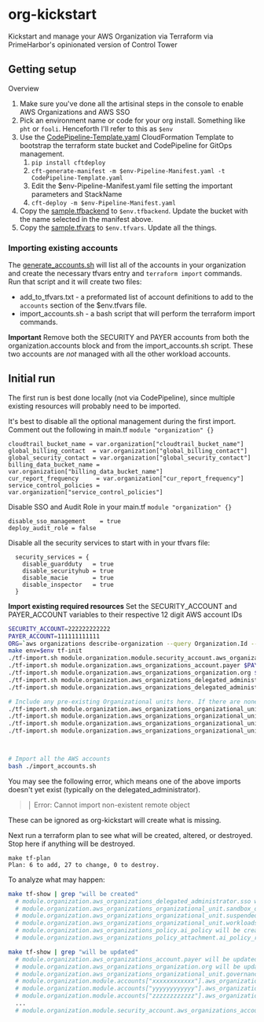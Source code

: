 # org-kickstart

Kickstart and manage your AWS Organization via Terraform via PrimeHarbor's opinionated version of Control Tower

## Getting setup

Overview
1. Make sure you've done all the artisinal steps in the console to enable AWS Organizations and AWS SSO
2. Pick an environment name or code for your org install. Something like `pht` or `fooli`. Henceforth I'll refer to this as `$env`
2. Use the [CodePipeline-Template.yaml](CodePipeline-Template.yaml) CloudFormation Template to bootstrap the terraform state bucket and CodePipeline for GitOps management.
	1. `pip install cftdeploy`
	2. `cft-generate-manifest -m $env-Pipeline-Manifest.yaml -t CodePipeline-Template.yaml`
	3. Edit the $env-Pipeline-Manifest.yaml file setting the important parameters and StackName
	4. `cft-deploy -m $env-Pipeline-Manifest.yaml`
3. Copy the [sample.tfbackend](sample.tfbackend) to `$env.tfbackend`. Update the bucket with the name selected in the manifest above.
3. Copy the [sample.tfvars](sample.tfvars) to `$env.tfvars`. Update all the things.

### Importing existing accounts

The [generate_accounts.sh](generate_accounts.sh) will list all of the accounts in your organization and create the necessary tfvars entry and `terraform import` commands. Run that script and it will create two files:
* add_to_tfvars.txt - a preformated list of account definitions to add to the `accounts` section of the $env.tfvars file.
* import_accounts.sh - a bash script that will perform the terraform import commands.

**Important** Remove both the SECURITY and PAYER accounts from both the organization.accounts block and from the import_accounts.sh script. These two accounts are _not_ managed with all the other workload accounts.


## Initial run
The first run is best done locally (not via CodePipeline), since multiple existing resources will probably need to be imported.

It's best to disable all the optional management during the first import.
Comment out the following in main.tf `module "organization" {}`

```hcl
cloudtrail_bucket_name = var.organization["cloudtrail_bucket_name"]
global_billing_contact  = var.organization["global_billing_contact"]
global_security_contact = var.organization["global_security_contact"]
billing_data_bucket_name = var.organization["billing_data_bucket_name"]
cur_report_frequency     = var.organization["cur_report_frequency"]
service_control_policies = var.organization["service_control_policies"]
```

Disable SSO and Audit Role in your main.tf `module "organization" {}`
```hcl
disable_sso_management    = true
deploy_audit_role = false
```

Disable all the security services to start with in your tfvars file:
```hcl
  security_services = {
    disable_guardduty   = true
    disable_securityhub = true
    disable_macie 		= true
    disable_inspector	= true
  }
```


**Import existing required resources**
Set the SECURITY_ACCOUNT and PAYER_ACCOUNT variables to their respective 12 digit AWS account IDs
```bash
SECURITY_ACCOUNT=222222222222
PAYER_ACCOUNT=111111111111
ORG=`aws organizations describe-organization --query Organization.Id --output text`
make env=$env tf-init
./tf-import.sh module.organization.module.security_account.aws_organizations_account.account $SECURITY_ACCOUNT
./tf-import.sh module.organization.aws_organizations_account.payer $PAYER_ACCOUNT
./tf-import.sh module.organization.aws_organizations_organization.org $ORG
./tf-import.sh module.organization.aws_organizations_delegated_administrator.cloudformation $SECURITY_ACCOUNT/member.org.stacksets.cloudformation.amazonaws.com
./tf-import.sh module.organization.aws_organizations_delegated_administrator.sso $SECURITY_ACCOUNT/sso.amazonaws.com

# Include any pre-existing Organizational units here. If there are none, then org-kickstart will create them.
./tf-import.sh module.organization.aws_organizations_organizational_unit.governance_ou ou-rrrr-uuuuuuu
./tf-import.sh module.organization.aws_organizations_organizational_unit.workloads_ou ou-rrrr-uuuuuuu
./tf-import.sh module.organization.aws_organizations_organizational_unit.sandbox_ou ou-rrrr-uuuuuuu
./tf-import.sh module.organization.aws_organizations_organizational_unit.suspended_ou ou-rrrr-uuuuuuu



# Import all the AWS accounts
bash ./import_accounts.sh
```

You may see the following error, which means one of the above imports doesn't yet exist (typically on the delegated_administrator).
>	│ Error: Cannot import non-existent remote object

These can be ignored as org-kickstart will create what is missing.

Next run a terraform plan to see what will be created, altered, or destroyed. Stop here if anything will be destroyed.

```
make tf-plan
Plan: 6 to add, 27 to change, 0 to destroy.
```

To analyze what may happen:
```bash
make tf-show | grep "will be created"
  # module.organization.aws_organizations_delegated_administrator.sso will be created
  # module.organization.aws_organizations_organizational_unit.sandbox_ou will be created
  # module.organization.aws_organizations_organizational_unit.suspended_ou will be created
  # module.organization.aws_organizations_organizational_unit.workloads_ou will be created
  # module.organization.aws_organizations_policy.ai_policy will be created
  # module.organization.aws_organizations_policy_attachment.ai_policy_root will be created

make tf-show | grep "will be updated"
  # module.organization.aws_organizations_account.payer will be updated in-place
  # module.organization.aws_organizations_organization.org will be updated in-place
  # module.organization.aws_organizations_organizational_unit.governance_ou will be updated in-place
  # module.organization.module.accounts["xxxxxxxxxxxx"].aws_organizations_account.account will be updated in-place
  # module.organization.module.accounts["yyyyyyyyyyyy"].aws_organizations_account.account will be updated in-place
  # module.organization.module.accounts["zzzzzzzzzzzz"].aws_organizations_account.account will be updated in-place
  ...
  # module.organization.module.security_account.aws_organizations_account.account will be updated in-place

```